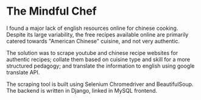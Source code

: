 # The Mindful Chef

I found a major lack of english resources online for chinese cooking. Despite its large variability, the free recipes available online are primarily catered towards "American Chinese" cuisine, and not very authentic. 

The solution was to scrape youtube and chinese recipe websites for authentic recipes; collate them based on cuisine type and skill for a more structured pedagogy; and translate the information to english using google translate API.

The scraping tool is built using Selenium Chromedriver and BeautifulSoup.
The backend is written in Django, linked in MySQL frontend.
